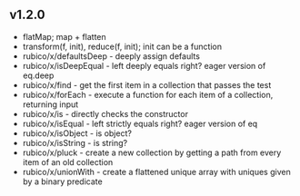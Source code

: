 ## v1.2.0
 * flatMap; map + flatten
 * transform(f, init), reduce(f, init); init can be a function
 * rubico/x/defaultsDeep - deeply assign defaults
 * rubico/x/isDeepEqual - left deeply equals right? eager version of eq.deep
 * rubico/x/find - get the first item in a collection that passes the test
 * rubico/x/forEach - execute a function for each item of a collection, returning input
 * rubico/x/is - directly checks the constructor
 * rubico/x/isEqual - left strictly equals right? eager version of eq
 * rubico/x/isObject - is object?
 * rubico/x/isString - is string?
 * rubico/x/pluck - create a new collection by getting a path from every item of an old collection
 * rubico/x/unionWith - create a flattened unique array with uniques given by a binary predicate
